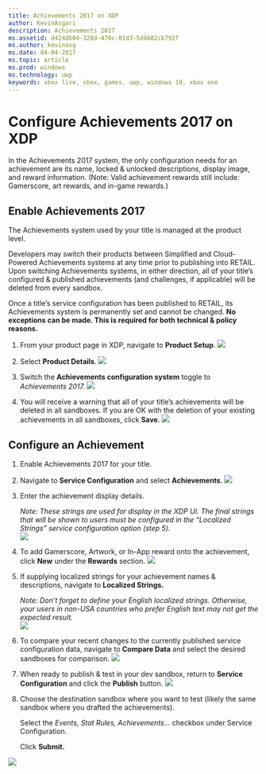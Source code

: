 ```yaml
---
title: Achievements 2017 on XDP
author: KevinAsgari
description: Achievements 2017
ms.assetid: d424db04-328d-470c-81d3-5d4b82cb792f
ms.author: kevinasg
ms.date: 04-04-2017
ms.topic: article
ms.prod: windows
ms.technology: uwp
keywords: xbox live, xbox, games, uwp, windows 10, xbox one
---
```


# Configure Achievements 2017 on XDP

In the Achievements 2017 system, the only configuration needs for an achievement are its name, locked & unlocked descriptions, display image, and reward information. (Note: Valid achievement rewards still include: Gamerscore, art rewards, and in-game rewards.)

<span id="_Enable_Simplified_Achievements" class="anchor"></span>

## Enable Achievements 2017

The Achievements system used by your title is managed at the product level.  

Developers may switch their products between Simplified and Cloud-Powered Achievements systems at any time prior to publishing into RETAIL. Upon switching Achievements systems, in either direction, all of your title’s configured & published achievements (and challenges, if applicable) will be deleted from every sandbox. 

Once a title’s service configuration has been published to RETAIL, its Achievements system is permanently set and cannot be changed. **No exceptions can be made. This is required for both technical & policy reasons.**

1.  From your product page in XDP, navigate to **Product Setup**.
![](../images/omega/simplified-achievements-1.png)

2.  Select **Product Details**.
![](../images/omega/simplified-achievements-2.png)

1.  Switch the **Achievements configuration system** toggle to *Achievements 2017.*
![](../images/omega/simplified-achievements-2.png)

1.  You will receive a warning that all of your title’s achievements will be deleted in all sandboxes. If you are OK with the deletion of your existing achievements in all sandboxes, click **Save**.
![](../images/omega/simplified-achievements-4.png)

## Configure an Achievement

1.  Enable Achievements 2017 for your title.

2.  Navigate to **Service Configuration** and select **Achievements**.
![](../images/omega/simplified-achievements-5.png)

1.  Enter the achievement display details.

    *Note: These strings are used for display in the XDP UI. The final strings that will be shown to users must be configured in the “Localized Strings” service configuration option (step 5).*<br>
![](../images/omega/simplified-achievements-6.png)

1.  To add Gamerscore, Artwork, or In-App reward onto the achievement, click **New** under the **Rewards** section.
![](../images/omega/simplified-achievements-7.png)

1.  If supplying localized strings for your achievement names & descriptions, navigate to **Localized Strings.**

    *Note: Don’t forget to define your English localized strings. Otherwise, your users in non-USA countries who prefer English text may not get the expected result.*<br>
![](../images/omega/simplified-achievements-8.png)

1.  To compare your recent changes to the currently published service configuration data, navigate to **Compare Data** and select the desired sandboxes for comparison.
![](../images/omega/simplified-achievements-9.png)

1.  When ready to publish & test in your dev sandbox, return to **Service Configuration** and click the **Publish** button.
![](../images/omega/simplified-achievements-10.png)

1.  Choose the destination sandbox where you want to test (likely the same sandbox where you drafted the achievements).

    Select the *Events, Stat Rules, Achievements…* checkbox under Service Configuration.

    Click **Submit.**

![](../images/omega/simplified-achievements-11.png)